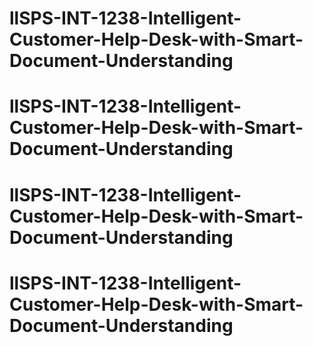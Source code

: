 # llSPS-INT-1238-Intelligent-Customer-Help-Desk-with-Smart-Document-Understanding
# llSPS-INT-1238-Intelligent-Customer-Help-Desk-with-Smart-Document-Understanding
# llSPS-INT-1238-Intelligent-Customer-Help-Desk-with-Smart-Document-Understanding
# llSPS-INT-1238-Intelligent-Customer-Help-Desk-with-Smart-Document-Understanding
